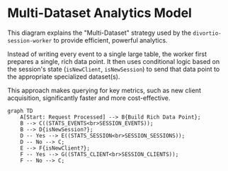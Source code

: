 # Multi-Dataset Analytics Model

This diagram explains the "Multi-Dataset" strategy used by the `divortio-session-worker` to provide efficient, powerful
analytics.

Instead of writing every event to a single large table, the worker first prepares a single, rich data point. It then
uses conditional logic based on the session's state (`isNewClient`, `isNewSession`) to send that data point to the
appropriate specialized dataset(s).

This approach makes querying for key metrics, such as new client acquisition, significantly faster and more
cost-effective.

```mermaid
graph TD
    A[Start: Request Processed] --> B{Build Rich Data Point};
    B --> C((STATS_EVENTS<br>SESSION_EVENTS));
    B --> D{isNewSession?};
    D -- Yes --> E((STATS_SESSION<br>SESSION_SESSIONS));
    D -- No --> C;
    E --> F{isNewClient?};
    F -- Yes --> G((STATS_CLIENT<br>SESSION_CLIENTS));
    F -- No --> C;
```